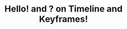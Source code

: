 ---
title: 'Hello! and ? on Timeline and Keyframes!'
redirect_to:
  - 'https://discuss.pencil2d.org/t/hello-and-on-timeline-and-keyframes/790'
---